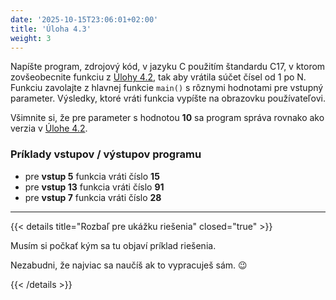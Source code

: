 ```yaml
---
date: '2025-10-15T23:06:01+02:00'
title: 'Úloha 4.3'
weight: 3
---
```


Napíšte program, zdrojový kód, v jazyku C použitím štandardu C17, v ktorom zovšeobecnite funkciu
z [Úlohy 4.2](./task-4-2.md),
tak aby vrátila súčet čísel od 1 po N. Funkciu zavolajte z hlavnej funkcie `main()` s rôznymi hodnotami pre vstupný
parameter.
Výsledky, ktoré vráti funkcia vypíšte na obrazovku používateľovi.

Všimnite si, že pre parameter s hodnotou **10** sa program správa rovnako ako verzia v [Úlohe 4.2](./task-4-2.md).

### Príklady vstupov / výstupov programu

- pre **vstup 5** funkcia vráti číslo **15**
- pre **vstup 13** funkcia vráti číslo **91**
- pre **vstup 7** funkcia vráti číslo **28**

---

{{< details title="Rozbaľ pre ukážku riešenia" closed="true" >}}

Musím si počkať kým sa tu objaví príklad riešenia.

Nezabudni, že najviac sa naučíš ak to vypracuješ sám. 😉

{{< /details >}}

